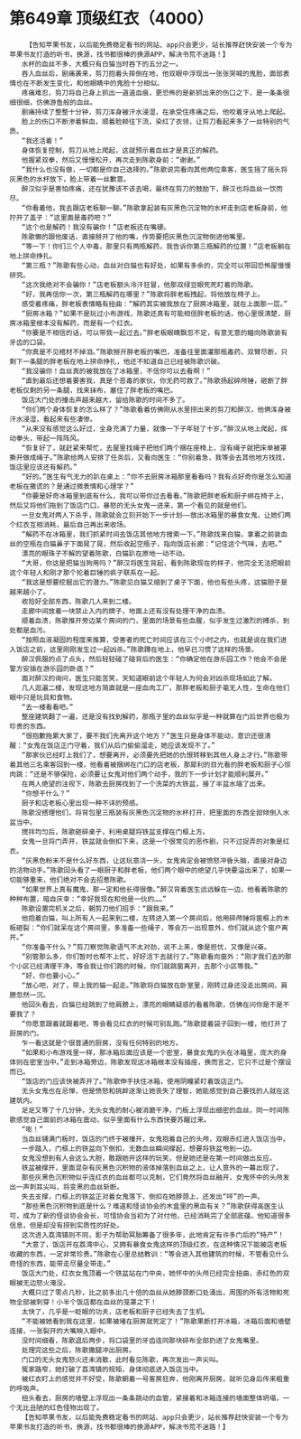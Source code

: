 # 第649章 顶级红衣（4000）
        【告知苹果书友，以后能免费稳定看书的网站、app只会更少，站长推荐赶快安装一个专为苹果书友打造的听书，换源，找书都很棒的换源APP，解决书荒不迷路！】
       水杯的血丝不多，大概只有白猫当时吞下的五分之一。
       吞入血丝后，剧痛袭来，剪刀抱着头摔倒在地，他双眼中浮现出一张张哭喊的鬼脸，面部表情也在不断发生变化，和他眼睛中的鬼脸十分相似。
       疼痛难忍，剪刀将自己身上抓出一道道血痕，更恐怖的是新抓出来的伤口之下，是一条条很细很细，仿佛游鱼般的血丝。
       剧痛持续了整整十分钟，剪刀浑身被汗水浸湿，在承受住疼痛之后，他咬着牙从地上爬起。
       脸上的伤口不断渗着鲜血，顺着脸颊往下流，染红了衣领，让剪刀看起来多了一丝特别的气质。
       “我还活着！”
       身体恢复控制，剪刀从地上爬起，这就预示着血丝才是真正的解药。
       他握紧双拳，然后又慢慢松开，再次走到陈歌身前：“谢谢。”
       “我什么也没有做，一切都是你自己选择的。”陈歌说完看向其他两位乘客，医生摇了摇头将灰黑色的水杯放下，脸上带着一丝歉意。
       醉汉似乎是害怕疼痛，还在犹豫该不该去喝，最终在剪刀的鼓励下，醉汉也将血丝一饮而尽。
       “你看着他，我去跟店老板聊一聊。”陈歌拿起装有灰黑色沉淀物的水杯走到店老板身前，他拧开了盖子：“这里面是毒药吧？”
       “这个也是解药！我没有骗你！”店老板还在嘴硬。
       陈歌懒的跟他废话，直接掰开了他的嘴，作势要把灰黑色沉淀物倒进他嘴里。
       “等一下！你们三个人中毒，那里只有两瓶解药，我告诉你第三瓶解药的位置！”店老板躺在地上拼命挣扎。
       “第三瓶？”陈歌有些心动，血丝对白猫也有好处，如果有多余的，完全可以带回恐怖屋慢慢研究。
       “这次我绝对不会骗你！”店老板额头冷汗狂冒，他那双绿豆眼死死盯着的陈歌。
       “好，我再信你一次，第三瓶解药在哪里？”陈歌将胖老板拽起，将他放在椅子上。
       感受着疼痛，胖老板表情略有扭曲：“解药其实被我放在了厨房冰箱里，就在上面那一层。”
       “厨房冰箱？”如果不是玩过小布游戏，陈歌还真有可能相信胖老板的话，他心里很清楚，厨房冰箱里根本没有解药，而是有一个红衣。
       “你要是不相信的话，可以带我一起过去。”胖老板眼睛飘忽不定，有意无意的瞄向陈歌装有牙齿的口袋。
       “你真是不见棺材不掉泪。”陈歌掰开胖老板的嘴巴，准备往里面灌那瓶毒药，双臂尽断，只剩下一条腿的胖老板在地上拼命挣扎，他还不知道自己已经被陈歌识破。
       “我没骗你！血丝真的被我放在了冰箱里，不信你可以去看啊！”
       “直到最后还想着要害我，真是个恶毒的家伙，你无药可救了。”陈歌扬起碎颅锤，砸断了胖老板仅剩的另一条腿，找来抹布，塞住了胖老板的嘴巴。
       饭店大门处的撞击声越来越大，留给陈歌的时间不多了。
       “你们两个身体恢复的怎么样了？”陈歌看着仿佛刚从水里捞出来的剪刀和醉汉，他俩浑身被汗水浸湿，看起来有些凄惨。
       “从来没有感觉这么好过，全身充满了力量，就像一下子年轻了十岁。”醉汉从地上爬起，挥动拳头，带起一阵阵风。
       “恢复好了，就赶紧来帮忙，去屋里找绳子把他们两个捆在座椅上，没有绳子就把床单被罩撕开做成绳子。”陈歌给两人安排了任务后，又看向医生：“你别着急，我等会去其他地方找找，饭店里应该还有解药。”
       “好的。”医生有气无力的趴在桌上：“你不去厨房冰箱那里看看吗？我有点好奇你是怎么知道老板在撒谎的？是通过微表情和心理学？”
       “你要是好奇冰箱里到底有什么，我可以带你过去看看。”陈歌把胖老板和厨子绑在椅子上，然后又将他们拖到了饭店门口，暴怒的无头女鬼一进来，第一个看见的就是他们。
       一旦女鬼对两人下杀手，陈歌就会立刻开始下一步计划——放出冰箱里的暴食女鬼，让她们两个红衣互相消耗，最后自己再出来收场。
       “解药不在冰箱里，我们抓紧时间去饭店其他地方搜索一下。”陈歌找来白猫，拿着之前装血丝的空瓶在白猫鼻子下面晃了晃，然后收起空瓶子，指向饭店长廊：“记住这个气味，去吧。”
       漂亮的眼珠子不解的望着陈歌，白猫趴在原地一动不动。
       “大哥，你这是把猫当狗用吗？”醉汉将医生背起，看到陈歌现在的样子，他完全无法把眼前这个年轻人和刚才那个抡着巨锤的疯子联系在一起。
       “我这是想要挖掘出它的潜力。”陈歌见白猫又缩到了桌子下面，他也有些头疼，这猫胆子是越来越小了。
       收拾好全部东西，陈歌几人来到二楼。
       走廊中间放着一块禁止入内的牌子，地面上还有没有处理干净的血渍。
       顺着血渍，陈歌推开旁边某个房间的门，里面的场景有些血腥，似乎发生过激烈的搏杀，到处都是血污。
       “按照血液凝固的程度来推算，受害者的死亡时间应该在三个小时之内，也就是说在我们进入饭店之前，这里刚刚发生过一起凶杀。”陈歌蹲在地上，他早已习惯了这样的场景。
       醉汉佩服的点了点头，然后轻轻碰了碰背后的医生：“你确定他在游乐园工作？他会不会是警方安插在游乐园的卧底？”
       面对醉汉的询问，医生只能苦笑，天知道眼前这个年轻人为何会对凶杀现场如此了解。
       几人逛遍二楼，发现这地方简直就是一座血肉工厂，那胖老板和厨子毫无人性，生命在他们眼中只是玩具和食物。
       “去一楼看看吧。”
       整座建筑翻了一遍，还是没有找到解药，那瓶子里的血丝似乎是一种就算在门后世界也极为珍贵的东西。
       “很抱歉拖累大家了，要不我们先离开这个地方？”医生只是身体不能动，意识还很清醒：“女鬼在饭店正门守着，我们从后门偷偷溜走，她应该发现不了。”
       “那家伙已经盯上我们了，想要离开，必须要先把她的仇恨转移到其他人身上才行。”陈歌带着其他三名乘客回到一楼，他看着被捆绑在门口的店老板，那犀利的目光看的胖老板和厨子心惊肉跳：“还是不够保险，必须要让女鬼对他们两个动手，我的下一步计划才能顺利展开。”
       在两人绝望的注视下，陈歌去厨房找到了一个洗菜的大铁盆，接了半盆水端了出来。
       “你想干什么？”
       厨子和店老板心里出现一种不详的预感。
       陈歌没搭理他们，将背包里三瓶装有灰黑色沉淀物的水杯打开，把里面的东西全部倾倒入水盆当中。
       搅拌均匀后，陈歌砸碎桌子，利用桌腿将铁盆支撑在门框上方。
       女鬼一旦将门弄开，铁盆就会倒扣下来，这是一个很常见的恶作剧，只不过捉弄的对象是红衣。
       “灰黑色粉末不是什么好东西，让这玩意浇一头，女鬼肯定会被愤怒冲昏头脑，直接对身边的活物动手。”陈歌回头看了一眼厨子和胖老板，他们两个眼中的绝望几乎快要溢出来了，如果一切能够重来，他们绝对不会去招惹陈歌。
       “如果世界上真有魔鬼，那一定和他长得很像。”醉汉背着医生远远躲在一边，他看着陈歌的种种布置，暗自庆幸：“幸好我现在和他是一伙的……”
       陈歌设置完机关之后，朝剪刀他们招手：“跟我来。”
       他抱着白猫，叫上所有人一起来到二楼，左转进入第一个房间后，他用碎颅锤将窗框上的木板砸裂：“你们就呆在这个房间里，多准备一些绳子，等会万一出现意外，你们就从这个窗户离开。”
       “你准备干什么？”剪刀察觉陈歌语气不太对劲，说不上来，像是担忧，又像是兴奋。
       “别管那么多，你们暂时也帮不上忙，好好活下去就行了。”陈歌看向窗外：“刚才我们去的那个小区已经清理干净，等会我让你们跑的时候，你们就跳窗离开，去那个小区等我。”
       “好，你也要小心。”
       “放心吧，对了，带上我的猫一起走。”陈歌将白猫放在卧室里，刚转过身还没走出房间，肩膀忽然一沉。
       他回头看去，白猫已经跳到了他肩膀上，漂亮的眼睛疑惑的看着陈歌，仿佛在问你是不是不要我了？
       “你愿意跟着就跟着吧，等会看见红衣的时候可别乱跑。”陈歌提着袋子回到一楼，他打开了厨房的门。
       乍一看这就是个很普通的厨房，没有任何特别的地方。
       “如果和小布游戏里一样，那冰箱后面应该是一个密室，暴食女鬼的头在冰箱里，庞大的身体则在密室当中。”走到冰箱旁边，陈歌发现这冰箱根本没有插座，换而言之，它只不过是个摆设而已。
       “饭店的门应该快被弄开了。”陈歌伸手扶住冰箱，使用阴瞳紧盯着饭店正门。
       无头女鬼也在忌惮，但是愤怒和挑衅逐渐让她丧失了理智，她能感觉到自己要找的人就在这建筑内。
       足足又等了十几分钟，无头女鬼的耐心被消磨干净，门板上浮现出细密的血丝，同一时间陈歌感觉自己面前的冰箱在震动，似乎里面有什么东西快要苏醒过来。
       “嘭！”
       当血丝铺满门板时，饭店的门终于被撞开，女鬼抱着自己的头颅，双眼赤红进入饭店当中。
       一步踏入，门框上的铁盆向下倒扣，无数血丝瞬间撑起，想要将铁盆甩到一边。
       女鬼没想到有人会这么大胆，敢跟她开这样的玩笑，但是她还是在第一时间做出反应。
       铁盆被撑开，里面混杂有灰黑色沉积物的液体掉落到血丝之上，让人意外的一幕出现了。
       那些灰黑色沉积物似乎连红衣的血丝都可以克制，它们竟然将血丝融开，女鬼怀中的头颅发出一声刺耳尖叫，将变黑的血丝斩断。
       失去支撑，门框上的铁盆正对着女鬼落下，倒扣在她脖颈上，还发出“呯”的一声。
       “那些黑色沉积物到底是什么？难道和怪谈协会的木盒里的黑血有关？”陈歌获得高医生认可，成为了新的怪谈协会会长，可惜协会当初为了对付他，已经消耗完了全部底蕴，他知道很多信息，但是却没有捞到实质性的好处。
       这次进入荔湾镇则不同，影子为帮助冥胎筹备了很多年，此地肯定有许多门后的“特产”！
       “大意了，饭店开在荔湾中心，又拥有暴食女鬼这样的顶级红衣，在这种情况下能被店老板收藏的东西，一定非常珍贵。”陈歌在心里总结教训：“等会进入其他建筑的时候，不管看见什么奇怪的东西，能带走尽量全带走。”
       饭店大门处，红衣女鬼顶着一个铁盆站在门中央，她怀中的头颅已经完全扭曲，赤红色的双眼被无边怒火淹没。
       大概只过了零点几秒，比之前多出几十倍的血丝从她脖颈断口处涌出，周围的所有活物和死物全部被刺穿！小半个饭店都在血丝的笼罩之下！
       太快了，几乎是一眨眼的功夫，店老板和厨子已经失去了生机。
       “不能被她看到我在这里，如果被堵在厨房就死定了！”陈歌果断打开冰箱，冰箱后面和墙壁连接，一张裂开的大嘴映入眼中。
       没时间细看，陈歌退后两步，将口袋里的牙齿连同那块碎布全部扔进了女鬼嘴里。
       处理完这些之后，陈歌撒腿冲出厨房。
       门口的无头女鬼怒火还未消散，此时看见陈歌，再次发出一声尖叫。
       冤家路窄，她打破了荔湾镇的规矩，身体彻底进入饭店当中。
       被红衣盯上的感觉并不好受，陈歌朝着一号客房狂奔，他刚离开厨房，就听见身后传来粗重的呼吸声。
       扭头看去，厨房的墙壁上浮现出一条条跳动的血管，紧接着和冰箱连接的墙面整体坍塌，一个无比丑陋的红色怪物出现了。
       【告知苹果书友，以后能免费稳定看书的网站、app只会更少，站长推荐赶快安装一个专为苹果书友打造的听书，换源，找书都很棒的换源APP，解决书荒不迷路！】